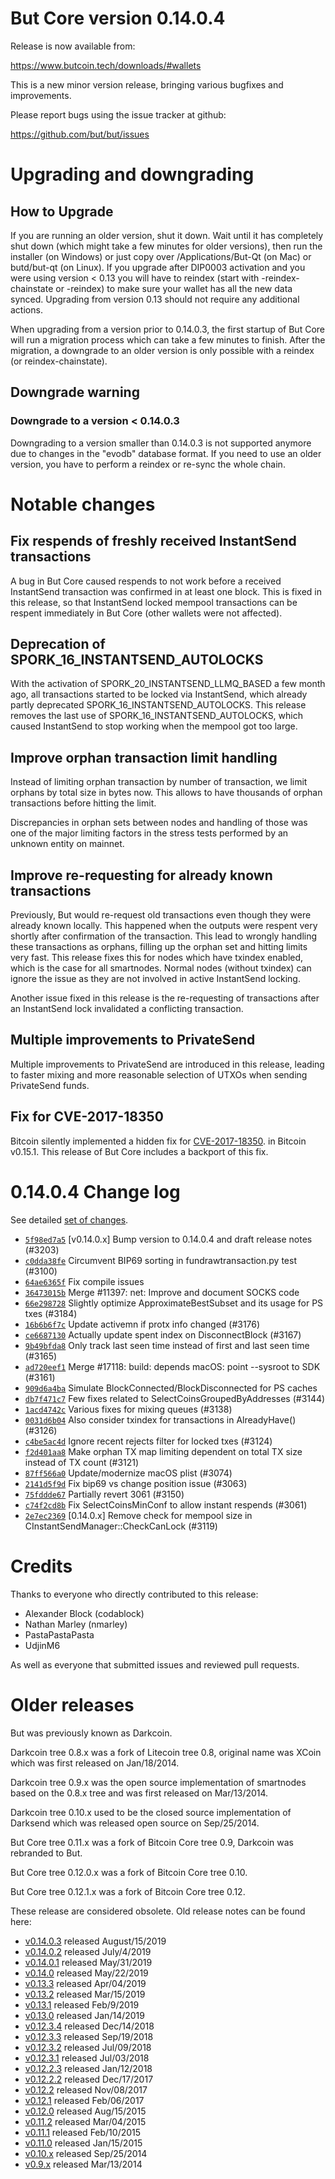 But Core version 0.14.0.4
==========================

Release is now available from:

  <https://www.butcoin.tech/downloads/#wallets>

This is a new minor version release, bringing various bugfixes and improvements.

Please report bugs using the issue tracker at github:

  <https://github.com/but/but/issues>


Upgrading and downgrading
=========================

How to Upgrade
--------------

If you are running an older version, shut it down. Wait until it has completely
shut down (which might take a few minutes for older versions), then run the
installer (on Windows) or just copy over /Applications/But-Qt (on Mac) or
butd/but-qt (on Linux). If you upgrade after DIP0003 activation and you were
using version < 0.13 you will have to reindex (start with -reindex-chainstate
or -reindex) to make sure your wallet has all the new data synced. Upgrading from
version 0.13 should not require any additional actions.

When upgrading from a version prior to 0.14.0.3, the
first startup of But Core will run a migration process which can take a few minutes
to finish. After the migration, a downgrade to an older version is only possible with
a reindex (or reindex-chainstate).

Downgrade warning
-----------------

### Downgrade to a version < 0.14.0.3

Downgrading to a version smaller than 0.14.0.3 is not supported anymore due to changes
in the "evodb" database format. If you need to use an older version, you have to perform
a reindex or re-sync the whole chain.

Notable changes
===============

Fix respends of freshly received InstantSend transactions
---------------------------------------------------------

A bug in But Core caused respends to not work before a received InstantSend transaction was confirmed in at least
one block. This is fixed in this release, so that InstantSend locked mempool transactions can be
respent immediately in But Core (other wallets were not affected).

Deprecation of SPORK_16_INSTANTSEND_AUTOLOCKS
---------------------------------------------

With the activation of SPORK_20_INSTANTSEND_LLMQ_BASED a few month ago, all transactions started to be locked via
InstantSend, which already partly deprecated SPORK_16_INSTANTSEND_AUTOLOCKS. This release removes the last use
of SPORK_16_INSTANTSEND_AUTOLOCKS, which caused InstantSend to stop working when the mempool got too large.

Improve orphan transaction limit handling
-----------------------------------------

Instead of limiting orphan transaction by number of transaction, we limit orphans by total size in bytes
now. This allows to have thousands of orphan transactions before hitting the limit.

Discrepancies in orphan sets between nodes and handling of those was one of the major limiting factors in
the stress tests performed by an unknown entity on mainnet.

Improve re-requesting for already known transactions
----------------------------------------------------

Previously, But would re-request old transactions even though they were already known locally. This
happened when the outputs were respent very shortly after confirmation of the transaction. This lead to
wrongly handling these transactions as orphans, filling up the orphan set and hitting limits very fast.
This release fixes this for nodes which have txindex enabled, which is the case for all smartnodes. Normal
nodes (without txindex) can ignore the issue as they are not involved in active InstantSend locking.

Another issue fixed in this release is the re-requesting of transactions after an InstantSend lock invalidated
a conflicting transaction.

Multiple improvements to PrivateSend
------------------------------------

Multiple improvements to PrivateSend are introduced in this release, leading to faster mixing and more
reasonable selection of UTXOs when sending PrivateSend funds.

Fix for CVE-2017-18350
----------------------

Bitcoin silently implemented a hidden fix for [CVE-2017-18350](https://lists.linuxfoundation.org/pipermail/bitcoin-dev/2019-November/017453.html).
in Bitcoin v0.15.1. This release of But Core includes a backport of this fix.


0.14.0.4 Change log
===================

See detailed [set of changes](https://github.com/but/but/compare/v0.14.0.3...but:v0.14.0.4).

- [`5f98ed7a5`](https://github.com/but/but/commit/5f98ed7a5) [v0.14.0.x] Bump version to 0.14.0.4 and draft release notes (#3203)
- [`c0dda38fe`](https://github.com/but/but/commit/c0dda38fe) Circumvent BIP69 sorting in fundrawtransaction.py test (#3100)
- [`64ae6365f`](https://github.com/but/but/commit/64ae6365f) Fix compile issues
- [`36473015b`](https://github.com/but/but/commit/36473015b) Merge #11397: net: Improve and document SOCKS code
- [`66e298728`](https://github.com/but/but/commit/66e298728) Slightly optimize ApproximateBestSubset and its usage for PS txes (#3184)
- [`16b6b6f7c`](https://github.com/but/but/commit/16b6b6f7c) Update activemn if protx info changed (#3176)
- [`ce6687130`](https://github.com/but/but/commit/ce6687130) Actually update spent index on DisconnectBlock (#3167)
- [`9b49bfda8`](https://github.com/but/but/commit/9b49bfda8) Only track last seen time instead of first and last seen time (#3165)
- [`ad720eef1`](https://github.com/but/but/commit/ad720eef1) Merge #17118: build: depends macOS: point --sysroot to SDK (#3161)
- [`909d6a4ba`](https://github.com/but/but/commit/909d6a4ba) Simulate BlockConnected/BlockDisconnected for PS caches
- [`db7f471c7`](https://github.com/but/but/commit/db7f471c7) Few fixes related to SelectCoinsGroupedByAddresses (#3144)
- [`1acd4742c`](https://github.com/but/but/commit/1acd4742c) Various fixes for mixing queues (#3138)
- [`0031d6b04`](https://github.com/but/but/commit/0031d6b04) Also consider txindex for transactions in AlreadyHave() (#3126)
- [`c4be5ac4d`](https://github.com/but/but/commit/c4be5ac4d) Ignore recent rejects filter for locked txes (#3124)
- [`f2d401aa8`](https://github.com/but/but/commit/f2d401aa8) Make orphan TX map limiting dependent on total TX size instead of TX count (#3121)
- [`87ff566a0`](https://github.com/but/but/commit/87ff566a0) Update/modernize macOS plist (#3074)
- [`2141d5f9d`](https://github.com/but/but/commit/2141d5f9d) Fix bip69 vs change position issue (#3063)
- [`75fddde67`](https://github.com/but/but/commit/75fddde67) Partially revert 3061 (#3150)
- [`c74f2cd8b`](https://github.com/but/but/commit/c74f2cd8b) Fix SelectCoinsMinConf to allow instant respends (#3061)
- [`2e7ec2369`](https://github.com/but/but/commit/2e7ec2369) [0.14.0.x] Remove check for mempool size in CInstantSendManager::CheckCanLock (#3119)

Credits
=======

Thanks to everyone who directly contributed to this release:

- Alexander Block (codablock)
- Nathan Marley (nmarley)
- PastaPastaPasta
- UdjinM6

As well as everyone that submitted issues and reviewed pull requests.

Older releases
==============

But was previously known as Darkcoin.

Darkcoin tree 0.8.x was a fork of Litecoin tree 0.8, original name was XCoin
which was first released on Jan/18/2014.

Darkcoin tree 0.9.x was the open source implementation of smartnodes based on
the 0.8.x tree and was first released on Mar/13/2014.

Darkcoin tree 0.10.x used to be the closed source implementation of Darksend
which was released open source on Sep/25/2014.

But Core tree 0.11.x was a fork of Bitcoin Core tree 0.9,
Darkcoin was rebranded to But.

But Core tree 0.12.0.x was a fork of Bitcoin Core tree 0.10.

But Core tree 0.12.1.x was a fork of Bitcoin Core tree 0.12.

These release are considered obsolete. Old release notes can be found here:

- [v0.14.0.3](https://github.com/but/but/blob/master/doc/release-notes/but/release-notes-0.14.0.3.md) released August/15/2019
- [v0.14.0.2](https://github.com/but/but/blob/master/doc/release-notes/but/release-notes-0.14.0.2.md) released July/4/2019
- [v0.14.0.1](https://github.com/but/but/blob/master/doc/release-notes/but/release-notes-0.14.0.1.md) released May/31/2019
- [v0.14.0](https://github.com/but/but/blob/master/doc/release-notes/but/release-notes-0.14.0.md) released May/22/2019
- [v0.13.3](https://github.com/but/but/blob/master/doc/release-notes/but/release-notes-0.13.3.md) released Apr/04/2019
- [v0.13.2](https://github.com/but/but/blob/master/doc/release-notes/but/release-notes-0.13.2.md) released Mar/15/2019
- [v0.13.1](https://github.com/but/but/blob/master/doc/release-notes/but/release-notes-0.13.1.md) released Feb/9/2019
- [v0.13.0](https://github.com/but/but/blob/master/doc/release-notes/but/release-notes-0.13.0.md) released Jan/14/2019
- [v0.12.3.4](https://github.com/but/but/blob/master/doc/release-notes/but/release-notes-0.12.3.4.md) released Dec/14/2018
- [v0.12.3.3](https://github.com/but/but/blob/master/doc/release-notes/but/release-notes-0.12.3.3.md) released Sep/19/2018
- [v0.12.3.2](https://github.com/but/but/blob/master/doc/release-notes/but/release-notes-0.12.3.2.md) released Jul/09/2018
- [v0.12.3.1](https://github.com/but/but/blob/master/doc/release-notes/but/release-notes-0.12.3.1.md) released Jul/03/2018
- [v0.12.2.3](https://github.com/but/but/blob/master/doc/release-notes/but/release-notes-0.12.2.3.md) released Jan/12/2018
- [v0.12.2.2](https://github.com/but/but/blob/master/doc/release-notes/but/release-notes-0.12.2.2.md) released Dec/17/2017
- [v0.12.2](https://github.com/but/but/blob/master/doc/release-notes/but/release-notes-0.12.2.md) released Nov/08/2017
- [v0.12.1](https://github.com/but/but/blob/master/doc/release-notes/but/release-notes-0.12.1.md) released Feb/06/2017
- [v0.12.0](https://github.com/but/but/blob/master/doc/release-notes/but/release-notes-0.12.0.md) released Aug/15/2015
- [v0.11.2](https://github.com/but/but/blob/master/doc/release-notes/but/release-notes-0.11.2.md) released Mar/04/2015
- [v0.11.1](https://github.com/but/but/blob/master/doc/release-notes/but/release-notes-0.11.1.md) released Feb/10/2015
- [v0.11.0](https://github.com/but/but/blob/master/doc/release-notes/but/release-notes-0.11.0.md) released Jan/15/2015
- [v0.10.x](https://github.com/but/but/blob/master/doc/release-notes/but/release-notes-0.10.0.md) released Sep/25/2014
- [v0.9.x](https://github.com/but/but/blob/master/doc/release-notes/but/release-notes-0.9.0.md) released Mar/13/2014

